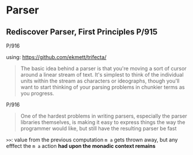 # Parser

## Rediscover Parser, First Principles P/915

P/916

using: <https://github.com/ekmett/trifecta/>

> The basic idea behind a parser is that you're
> moving a sort of cursor around a linear stream of text. It's simplest
> to think of the individual units within the stream as characters or
> ideographs, though you'll want to start thinking of your parsing
> problems in chunkier terms as you progress.

P/916

> One of the hardest problems in writing parsers, especially the
> parser libraries themselves, is making it easy to express things
> the way the programmer would like, but still have the resulting
> parser be fast

`>>`: value from the previous computation `m a` gets thrown away, but any
efffect the `m a` action **had upon the monadic context remains**
